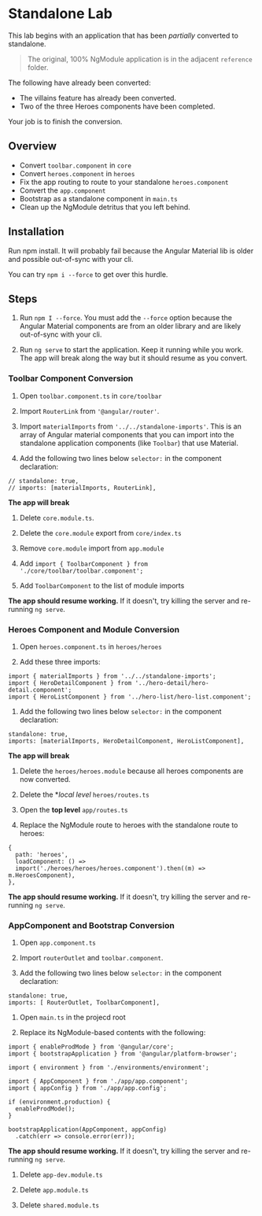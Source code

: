 # Standalone Lab

This lab begins with an application that has been *partially* converted to standalone.

> The original, 100% NgModule application is in the adjacent `reference` folder.

The following have already been converted:
- The villains feature has already been converted.
- Two of the three Heroes components have been completed.

Your job is to finish the conversion. 


## Overview

- Convert `toolbar.component` in `core`
- Convert `heroes.component` in `heroes`  
- Fix the app routing to route to your standalone `heroes.component`
- Convert the `app.component`
- Bootstrap as a standalone component in `main.ts`
- Clean up the NgModule detritus that you left behind.

## Installation

Run npm install. It will probably fail because the Angular Material lib is older and possible out-of-sync with your cli.

You can try `npm i --force` to get over this hurdle.

## Steps


1. Run `npm I --force`. You must add the `--force` option because the Angular Material components are from an older library and are likely out-of-sync with your cli.

1. Run `ng serve` to start the application. Keep it running while you work. The app will break along the way but it should resume as you convert.


### Toolbar Component Conversion

1. Open `toolbar.component.ts` in `core/toolbar`

1. Import `RouterLink` from `'@angular/router'`.

1. Import `materialImports` from `'../../standalone-imports'`. This is an array of Angular material components that you can import into the standalone application components (like `Toolbar`) that use Material.


1. Add the following two lines below `selector:` in the component declaration:

  ```
  // standalone: true,
  // imports: [materialImports, RouterLink],
  ```

  **The app will break**

1. Delete `core.module.ts`.

1. Delete the `core.module` export from `core/index.ts`

1. Remove `core.module` import from `app.module`

1. Add `import { ToolbarComponent } from './core/toolbar/toolbar.component';`

1. Add `ToolbarComponent` to the list of module imports

  **The app should resume working.** If it doesn't, try killing the server and re-running `ng serve`.



### Heroes Component and Module Conversion

1. Open `heroes.component.ts` in `heroes/heroes`


1. Add these three imports:
  ```
  import { materialImports } from '../../standalone-imports';
  import { HeroDetailComponent } from '../hero-detail/hero-detail.component';
  import { HeroListComponent } from '../hero-list/hero-list.component';
  ```


1. Add the following two lines below `selector:` in the component declaration:

  ```
  standalone: true,
  imports: [materialImports, HeroDetailComponent, HeroListComponent],
  ```

  **The app will break**

1. Delete the `heroes/heroes.module` because all heroes components are now converted.

1. Delete the **local level* `heroes/routes.ts` 

1. Open the **top level** `app/routes.ts`

1. Replace the NgModule route to heroes with the standalone route to heroes:

  ```
  {
    path: 'heroes',
    loadComponent: () =>
    import('./heroes/heroes/heroes.component').then((m) => m.HeroesComponent),
  },
  ```

  **The app should resume working.** If it doesn't, try killing the server and re-running `ng serve`.




### AppComponent and Bootstrap Conversion

1. Open `app.component.ts`

1. Import `routerOutlet` and `toolbar.component`.

1. Add the following two lines below `selector:` in the component declaration: 
  ```
  standalone: true,
  imports: [ RouterOutlet, ToolbarComponent],
  ```

1. Open `main.ts` in the projecd root

1. Replace its NgModule-based contents with the following:

  ```
  import { enableProdMode } from '@angular/core';
  import { bootstrapApplication } from '@angular/platform-browser';

  import { environment } from './environments/environment';

  import { AppComponent } from './app/app.component';
  import { appConfig } from './app/app.config';

  if (environment.production) {
    enableProdMode();
  }

  bootstrapApplication(AppComponent, appConfig)
    .catch(err => console.error(err));
  ```

  **The app should resume working.** If it doesn't, try killing the server and re-running `ng serve`.


1. Delete `app-dev.module.ts`

1. Delete `app.module.ts`

1. Delete `shared.module.ts`
